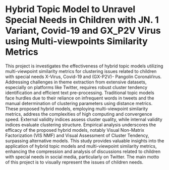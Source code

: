 # Hybrid Topic Model to Unravel Special Needs in Children with JN. 1 Variant, Covid-19 and GX_P2V Virus using Multi-viewpoints Similarity Metrics
This project is investigates the effectiveness of hybrid topic models utilizing multi-viewpoint similarity metrics for clustering issues related to children with special needs X-Virus, Covid-19 and (GX-P2V)- Pangolin CoronaVirus. 
Addressing challenges in theme extraction from extensive datasets, especially on platforms like Twitter, requires robust cluster tendency identification and efficient text pre-processing. Traditional topic models face hurdles due to their reliance on infrequent words in tweets and the manual determination of clustering parameters using distance metrics. 
These proposed hybrid models, employing multi-viewpoint similarity metrics, address the complexities of high computing and convergence speed. 
External validity indices assess cluster quality, while internal validity indices evaluate clustering structure. 
Empirical analysis underscores the efficacy  of the proposed hybrid models, notably Visual Non-Matrix Factorization (VIS NMF) and Visual Assessment of Cluster Tendency, surpassing alternative models. 
This study provides valuable insights into the application of hybrid topic models and multi-viewpoint similarity metrics, enhancing the compression and analysis of discussions related to children with special needs in social media, particularly on Twitter.
The main motto of this project is to visually represent the issues of children needs.
